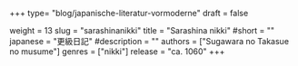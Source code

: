 +++
type= "blog/japanische-literatur-vormoderne"
draft = false

weight = 13
slug = "sarashinanikki"
title = "Sarashina nikki"
#short = ""
japanese = "更級日記"
#description = ""
authors = ["Sugawara no Takasue no musume"]
genres = ["nikki"]
release = "ca. 1060"
+++

